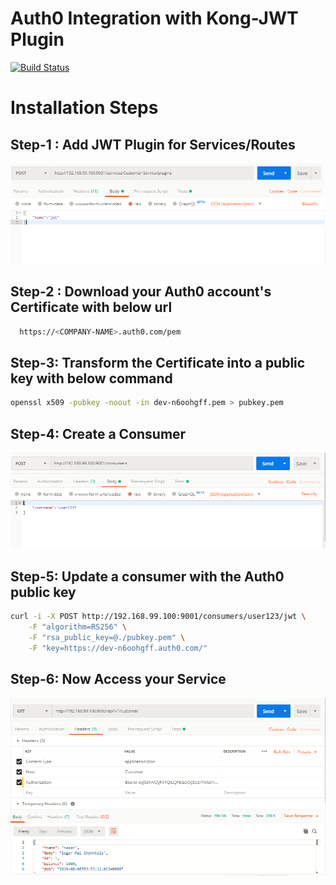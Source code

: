 # Auth0 Integration with Kong-JWT Plugin
[![Build Status](https://travis-ci.org/joemccann/dillinger.svg?branch=master)](https://travis-ci.org/joemccann/dillinger)

# Installation Steps

## Step-1 : Add JWT Plugin for Services/Routes
![alt text](https://raw.githubusercontent.com/sagarmal624/auth0_kong_jwt_integration/master/1.png)
## Step-2 : Download your Auth0 account's Certificate with below url
```bash
  https://<COMPANY-NAME>.auth0.com/pem
```
## Step-3: Transform the Certificate into a public key with below command
```bash
openssl x509 -pubkey -noout -in dev-n6oohgff.pem > pubkey.pem
```
## Step-4: Create a Consumer
![alt text](https://raw.githubusercontent.com/sagarmal624/auth0_kong_jwt_integration/master/2.png)
## Step-5: Update a consumer with the Auth0 public key 
```bash
curl -i -X POST http://192.168.99.100:9001/consumers/user123/jwt \
    -F "algorithm=RS256" \
    -F "rsa_public_key=@./pubkey.pem" \
    -F "key=https://dev-n6oohgff.auth0.com/"

```
## Step-6: Now Access your Service
![alt text](https://raw.githubusercontent.com/sagarmal624/auth0_kong_jwt_integration/master/3.png)


